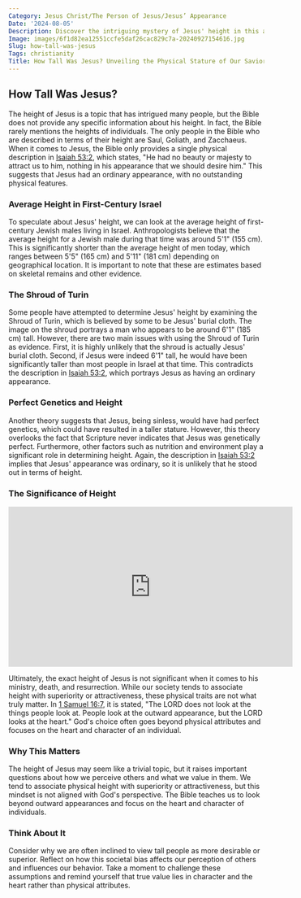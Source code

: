 ```yaml
---
Category: Jesus Christ/The Person of Jesus/Jesus’ Appearance
Date: '2024-08-05'
Description: Discover the intriguing mystery of Jesus' height in this article. Unravel the different perspectives and historical context surrounding this topic.
Image: images/6f1d82ea12551ccfe5daf26cac829c7a-20240927154616.jpg
Slug: how-tall-was-jesus
Tags: christianity
Title: How Tall Was Jesus? Unveiling the Physical Stature of Our Savior
---
```


## How Tall Was Jesus?

The height of Jesus is a topic that has intrigued many people, but the Bible does not provide any specific information about his height. In fact, the Bible rarely mentions the heights of individuals. The only people in the Bible who are described in terms of their height are Saul, Goliath, and Zacchaeus. When it comes to Jesus, the Bible only provides a single physical description in [Isaiah 53:2](https://www.bibleref.com/Isaiah/53/Isaiah-53-2.html), which states, "He had no beauty or majesty to attract us to him, nothing in his appearance that we should desire him." This suggests that Jesus had an ordinary appearance, with no outstanding physical features.

### Average Height in First-Century Israel

To speculate about Jesus' height, we can look at the average height of first-century Jewish males living in Israel. Anthropologists believe that the average height for a Jewish male during that time was around 5'1" (155 cm). This is significantly shorter than the average height of men today, which ranges between 5'5" (165 cm) and 5'11" (181 cm) depending on geographical location. It is important to note that these are estimates based on skeletal remains and other evidence.

### The Shroud of Turin

Some people have attempted to determine Jesus' height by examining the Shroud of Turin, which is believed by some to be Jesus' burial cloth. The image on the shroud portrays a man who appears to be around 6'1" (185 cm) tall. However, there are two main issues with using the Shroud of Turin as evidence. First, it is highly unlikely that the shroud is actually Jesus' burial cloth. Second, if Jesus were indeed 6'1" tall, he would have been significantly taller than most people in Israel at that time. This contradicts the description in [Isaiah 53:2](https://www.bibleref.com/Isaiah/53/Isaiah-53-2.html), which portrays Jesus as having an ordinary appearance.

### Perfect Genetics and Height

Another theory suggests that Jesus, being sinless, would have had perfect genetics, which could have resulted in a taller stature. However, this theory overlooks the fact that Scripture never indicates that Jesus was genetically perfect. Furthermore, other factors such as nutrition and environment play a significant role in determining height. Again, the description in [Isaiah 53:2](https://www.bibleref.com/Isaiah/53/Isaiah-53-2.html) implies that Jesus' appearance was ordinary, so it is unlikely that he stood out in terms of height.

### The Significance of Height


<iframe width="560" height="315" src="https://www.youtube.com/embed/2kI2mLAqAAw" frameborder="0" allow="autoplay; encrypted-media" allowfullscreen></iframe>


Ultimately, the exact height of Jesus is not significant when it comes to his ministry, death, and resurrection. While our society tends to associate height with superiority or attractiveness, these physical traits are not what truly matter. In [1 Samuel 16:7](https://www.bibleref.com/1-Samuel/16/1-Samuel-16-7.html), it is stated, "The LORD does not look at the things people look at. People look at the outward appearance, but the LORD looks at the heart." God's choice often goes beyond physical attributes and focuses on the heart and character of an individual.

### Why This Matters

The height of Jesus may seem like a trivial topic, but it raises important questions about how we perceive others and what we value in them. We tend to associate physical height with superiority or attractiveness, but this mindset is not aligned with God's perspective. The Bible teaches us to look beyond outward appearances and focus on the heart and character of individuals.

### Think About It

Consider why we are often inclined to view tall people as more desirable or superior. Reflect on how this societal bias affects our perception of others and influences our behavior. Take a moment to challenge these assumptions and remind yourself that true value lies in character and the heart rather than physical attributes.